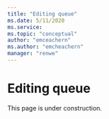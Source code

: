 ```yaml
---
title: "Editing queue"
ms.date: 5/11/2020
ms.service: 
ms.topic: "conceptual"
author: "emceachern"
ms.author: "emcheachern"
manager: "renwe"
---
```


# Editing queue

This page is under construction.
